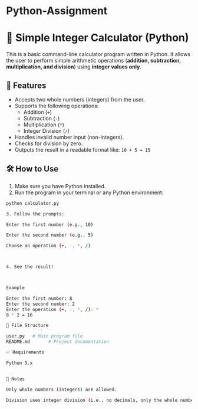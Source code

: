 # Python-Assignment
# 🧮 Simple Integer Calculator (Python)

This is a basic command-line calculator program written in Python. 
It allows the user to perform simple arithmetic operations (**addition, subtraction, multiplication, and division**) using **integer values only**.

## 🚀 Features

- Accepts two whole numbers (integers) from the user.
- Supports the following operations:
  - Addition (`+`)
  - Subtraction (`-`)
  - Multiplication (`*`)
  - Integer Division (`/`)
- Handles invalid number input (non-integers).
- Checks for division by zero.
- Outputs the result in a readable format like: `10 + 5 = 15`

## 🛠️ How to Use

1. Make sure you have Python installed.
2. Run the program in your terminal or any Python environment:

```bash
python calculator.py

3. Follow the prompts:

Enter the first number (e.g., 10)

Enter the second number (e.g., 5)

Choose an operation (+, -, *, /)



4. See the result!



Example

Enter the first number: 8
Enter the second number: 2
Enter the operation (+, -, *, /): *
8 * 2 = 16

📂 File Structure

user.py   # Main program file
README.md       # Project documentation

✅ Requirements

Python 3.x


📌 Notes

Only whole numbers (integers) are allowed.

Division uses integer division (i.e., no decimals, only the whole number part of the result).
